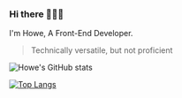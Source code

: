 ### Hi there 👋👋👋

I'm Howe, A Front-End Developer.

> Technically versatile, but not proficient

![Howe's GitHub stats](https://github-readme-stats.vercel.app/api?username=lihowe&show_icons=true&count_private=true)

[![Top Langs](https://github-readme-stats.vercel.app/api/top-langs/?username=lihowe&layout=compact)](https://github.com/lihowe/github-readme-stats)
